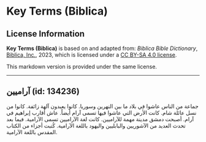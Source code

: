 # Key Terms (Biblica)

## License Information

**Key Terms (Biblica)** is based on and adapted from: _Biblica Bible Dictionary_, [Biblica, Inc.](https://www.biblica.com/), 2023, which is licensed under a [CC BY-SA 4.0 license](https://creativecommons.org/licenses/by-sa/4.0/legalcode.en).

This markdown version is provided under the same license.



--------------------------------

## آراميين (id: 134236)

جماعة من الناس عاشوا في بلاد ما بين النهرين وسوريا. كانوا يعبدون آلهة زائفة. كانوا من نسل عائلة شام. كانت الأرض التي عاشوا فيها تسمى آرام أيضاً. عاش أقارب إبراهيم في آرام. أصبحت دمشق مدينة مهمة للآراميين. كانت لغة الآراميين تسمى الآرامية. فيما بعد تحدث العديد من الآشوريين والبابليين واليهود باللغة الآرامية. كُتبت أجزاء من الكتاب المقدس باللغة الآرامية.



